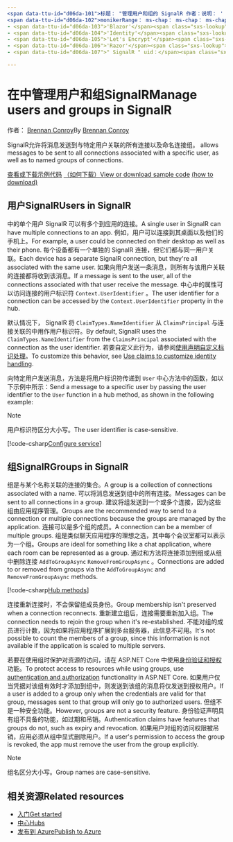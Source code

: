 ```yaml
---
<span data-ttu-id="d06da-101">标题： "管理用户和组的 SignalR 作者：说明： ' 概述 ASP.NET Core SignalR 用户和组管理。"</span><span class="sxs-lookup"><span data-stu-id="d06da-101">title: 'Manage users and groups in SignalR' author: description: 'Overview of ASP.NET Core SignalR User and Group management.'</span></span>
<span data-ttu-id="d06da-102">monikerRange： ms-chap： ms-chap： ms-chap：非 loc：</span><span class="sxs-lookup"><span data-stu-id="d06da-102">monikerRange: ms.author: ms.custom: ms.date: no-loc:</span></span>
- <span data-ttu-id="d06da-103">'Blazor'</span><span class="sxs-lookup"><span data-stu-id="d06da-103">'Blazor'</span></span>
- <span data-ttu-id="d06da-104">'Identity'</span><span class="sxs-lookup"><span data-stu-id="d06da-104">'Identity'</span></span>
- <span data-ttu-id="d06da-105">'Let's Encrypt'</span><span class="sxs-lookup"><span data-stu-id="d06da-105">'Let's Encrypt'</span></span>
- <span data-ttu-id="d06da-106">'Razor'</span><span class="sxs-lookup"><span data-stu-id="d06da-106">'Razor'</span></span>
- <span data-ttu-id="d06da-107">" SignalR " uid：</span><span class="sxs-lookup"><span data-stu-id="d06da-107">'SignalR' uid:</span></span> 

---
```


# <a name="manage-users-and-groups-in-signalr"></a><span data-ttu-id="d06da-108">在中管理用户和组SignalR</span><span class="sxs-lookup"><span data-stu-id="d06da-108">Manage users and groups in SignalR</span></span>

<span data-ttu-id="d06da-109">作者： [Brennan Conroy](https://github.com/BrennanConroy)</span><span class="sxs-lookup"><span data-stu-id="d06da-109">By [Brennan Conroy](https://github.com/BrennanConroy)</span></span>

SignalR<span data-ttu-id="d06da-110">允许将消息发送到与特定用户关联的所有连接以及命名连接组。</span><span class="sxs-lookup"><span data-stu-id="d06da-110"> allows messages to be sent to all connections associated with a specific user, as well as to named groups of connections.</span></span>

<span data-ttu-id="d06da-111">[查看或下载示例代码](https://github.com/dotnet/AspNetCore.Docs/tree/master/aspnetcore/signalr/groups/sample/) [（如何下载）](xref:index#how-to-download-a-sample)</span><span class="sxs-lookup"><span data-stu-id="d06da-111">[View or download sample code](https://github.com/dotnet/AspNetCore.Docs/tree/master/aspnetcore/signalr/groups/sample/) [(how to download)](xref:index#how-to-download-a-sample)</span></span>

## <a name="users-in-signalr"></a><span data-ttu-id="d06da-112">用户SignalR</span><span class="sxs-lookup"><span data-stu-id="d06da-112">Users in SignalR</span></span>

<span data-ttu-id="d06da-113">中的单个用户 SignalR 可以有多个到应用的连接。</span><span class="sxs-lookup"><span data-stu-id="d06da-113">A single user in SignalR can have multiple connections to an app.</span></span> <span data-ttu-id="d06da-114">例如，用户可以连接到其桌面以及他们的手机上。</span><span class="sxs-lookup"><span data-stu-id="d06da-114">For example, a user could be connected on their desktop as well as their phone.</span></span> <span data-ttu-id="d06da-115">每个设备都有一个单独的 SignalR 连接，但它们都与同一用户关联。</span><span class="sxs-lookup"><span data-stu-id="d06da-115">Each device has a separate SignalR connection, but they're all associated with the same user.</span></span> <span data-ttu-id="d06da-116">如果向用户发送一条消息，则所有与该用户关联的连接都将收到该消息。</span><span class="sxs-lookup"><span data-stu-id="d06da-116">If a message is sent to the user, all of the connections associated with that user receive the message.</span></span> <span data-ttu-id="d06da-117">中心中的属性可以访问连接的用户标识符 `Context.UserIdentifier` 。</span><span class="sxs-lookup"><span data-stu-id="d06da-117">The user identifier for a connection can be accessed by the `Context.UserIdentifier` property in the hub.</span></span>

<span data-ttu-id="d06da-118">默认情况下， SignalR 将 `ClaimTypes.NameIdentifier` 从 `ClaimsPrincipal` 与连接关联的中用作用户标识符。</span><span class="sxs-lookup"><span data-stu-id="d06da-118">By default, SignalR uses the `ClaimTypes.NameIdentifier` from the `ClaimsPrincipal` associated with the connection as the user identifier.</span></span> <span data-ttu-id="d06da-119">若要自定义此行为，请参阅[使用声明自定义标识处理](xref:signalr/authn-and-authz#use-claims-to-customize-identity-handling)。</span><span class="sxs-lookup"><span data-stu-id="d06da-119">To customize this behavior, see [Use claims to customize identity handling](xref:signalr/authn-and-authz#use-claims-to-customize-identity-handling).</span></span>

<span data-ttu-id="d06da-120">向特定用户发送消息，方法是将用户标识符传递到 `User` 中心方法中的函数，如以下示例中所示：</span><span class="sxs-lookup"><span data-stu-id="d06da-120">Send a message to a specific user by passing the user identifier to the `User` function in a hub method, as shown in the following example:</span></span>

> [!NOTE]
> <span data-ttu-id="d06da-121">用户标识符区分大小写。</span><span class="sxs-lookup"><span data-stu-id="d06da-121">The user identifier is case-sensitive.</span></span>

[!code-csharp[Configure service](groups/sample/Hubs/ChatHub.cs?range=29-32)]

## <a name="groups-in-signalr"></a><span data-ttu-id="d06da-122">组SignalR</span><span class="sxs-lookup"><span data-stu-id="d06da-122">Groups in SignalR</span></span>

<span data-ttu-id="d06da-123">组是与某个名称关联的连接的集合。</span><span class="sxs-lookup"><span data-stu-id="d06da-123">A group is a collection of connections associated with a name.</span></span> <span data-ttu-id="d06da-124">可以将消息发送到组中的所有连接。</span><span class="sxs-lookup"><span data-stu-id="d06da-124">Messages can be sent to all connections in a group.</span></span> <span data-ttu-id="d06da-125">建议将组发送到一个或多个连接，因为这些组由应用程序管理。</span><span class="sxs-lookup"><span data-stu-id="d06da-125">Groups are the recommended way to send to a connection or multiple connections because the groups are managed by the application.</span></span> <span data-ttu-id="d06da-126">连接可以是多个组的成员。</span><span class="sxs-lookup"><span data-stu-id="d06da-126">A connection can be a member of multiple groups.</span></span> <span data-ttu-id="d06da-127">组是类似聊天应用程序的理想之选，其中每个会议室都可以表示为一个组。</span><span class="sxs-lookup"><span data-stu-id="d06da-127">Groups are ideal for something like a chat application, where each room can be represented as a group.</span></span> <span data-ttu-id="d06da-128">通过和方法将连接添加到组或从组中删除连接 `AddToGroupAsync` `RemoveFromGroupAsync` 。</span><span class="sxs-lookup"><span data-stu-id="d06da-128">Connections are added to or removed from groups via the `AddToGroupAsync` and `RemoveFromGroupAsync` methods.</span></span>

[!code-csharp[Hub methods](groups/sample/Hubs/ChatHub.cs?range=15-27)]

<span data-ttu-id="d06da-129">连接重新连接时，不会保留组成员身份。</span><span class="sxs-lookup"><span data-stu-id="d06da-129">Group membership isn't preserved when a connection reconnects.</span></span> <span data-ttu-id="d06da-130">重新建立组后，连接需要重新加入组。</span><span class="sxs-lookup"><span data-stu-id="d06da-130">The connection needs to rejoin the group when it's re-established.</span></span> <span data-ttu-id="d06da-131">不能对组的成员进行计数，因为如果将应用程序扩展到多台服务器，此信息不可用。</span><span class="sxs-lookup"><span data-stu-id="d06da-131">It's not possible to count the members of a group, since this information is not available if the application is scaled to multiple servers.</span></span>

<span data-ttu-id="d06da-132">若要在使用组时保护对资源的访问，请在 ASP.NET Core 中使用[身份验证和授权](xref:signalr/authn-and-authz)功能。</span><span class="sxs-lookup"><span data-stu-id="d06da-132">To protect access to resources while using groups, use [authentication and authorization](xref:signalr/authn-and-authz) functionality in ASP.NET Core.</span></span> <span data-ttu-id="d06da-133">如果用户仅当凭据对该组有效时才添加到组中，则发送到该组的消息将仅发送到授权用户。</span><span class="sxs-lookup"><span data-stu-id="d06da-133">If a user is added to a group only when the credentials are valid for that group, messages sent to that group will only go to authorized users.</span></span> <span data-ttu-id="d06da-134">但组不是一种安全功能。</span><span class="sxs-lookup"><span data-stu-id="d06da-134">However, groups are not a security feature.</span></span> <span data-ttu-id="d06da-135">身份验证声明具有组不具备的功能，如过期和吊销。</span><span class="sxs-lookup"><span data-stu-id="d06da-135">Authentication claims have features that groups do not, such as expiry and revocation.</span></span> <span data-ttu-id="d06da-136">如果用户对组的访问权限被吊销，应用必须从组中显式删除用户。</span><span class="sxs-lookup"><span data-stu-id="d06da-136">If a user's permission to access the group is revoked, the app must remove the user from the group explicitly.</span></span>

> [!NOTE]
> <span data-ttu-id="d06da-137">组名区分大小写。</span><span class="sxs-lookup"><span data-stu-id="d06da-137">Group names are case-sensitive.</span></span>

## <a name="related-resources"></a><span data-ttu-id="d06da-138">相关资源</span><span class="sxs-lookup"><span data-stu-id="d06da-138">Related resources</span></span>

* [<span data-ttu-id="d06da-139">入门</span><span class="sxs-lookup"><span data-stu-id="d06da-139">Get started</span></span>](xref:tutorials/signalr)
* [<span data-ttu-id="d06da-140">中心</span><span class="sxs-lookup"><span data-stu-id="d06da-140">Hubs</span></span>](xref:signalr/hubs)
* [<span data-ttu-id="d06da-141">发布到 Azure</span><span class="sxs-lookup"><span data-stu-id="d06da-141">Publish to Azure</span></span>](xref:signalr/publish-to-azure-web-app)
